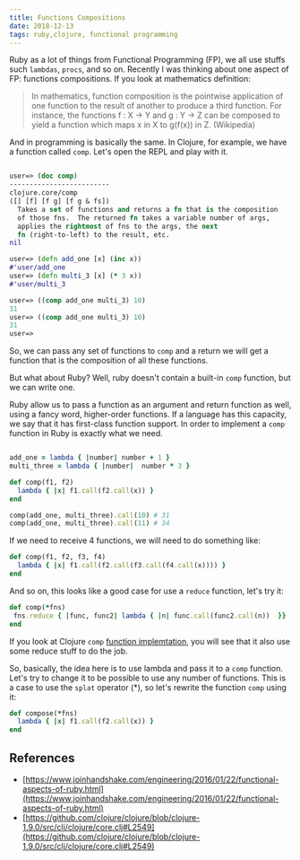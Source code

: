 ```yaml
---
title: Functions Compositions
date: 2018-12-13
tags: ruby,clojure, functional programming
---
```



Ruby as a lot of things from Functional Programming (FP), we all use stuffs such `lambdas`, `procs`, and so on. Recently I was thinking about one aspect of FP: functions compositions. If you look at mathematics definition:


> In mathematics, function composition is the pointwise application of one function to the result of another to produce a third function. For instance, the functions f : X → Y and g : Y → Z can be composed to yield a function which maps x in X to g(f(x)) in Z. (Wikipedia)

And in programming is basically the same. In Clojure, for example, we have a function called `comp`. Let's open the REPL and play with it.


```clojure

user=> (doc comp)
-------------------------
clojure.core/comp
([] [f] [f g] [f g & fs])
  Takes a set of functions and returns a fn that is the composition
  of those fns.  The returned fn takes a variable number of args,
  applies the rightmost of fns to the args, the next
  fn (right-to-left) to the result, etc.
nil

user=> (defn add_one [x] (inc x))
#'user/add_one
user=> (defn multi_3 [x] (* 3 x))
#'user/multi_3

user=> ((comp add_one multi_3) 10)
31
user=> ((comp add_one multi_3) 10)
31
user=>
```

So, we can pass any set of functions to `comp` and a return we will get a function that is the composition of all these functions.

But what about Ruby? Well, ruby doesn't contain a built-in `comp` function, but we can write one.


Ruby allow us to pass a function as an argument and return function as well, using a fancy word, higher-order functions. If a language has this capacity, we say that it has first-class function support. In order
to implement a `comp` function in Ruby is exactly what we need.

```ruby

add_one = lambda { |number| number + 1 }
multi_three = lambda { |number|  number * 3 }

def comp(f1, f2)
  lambda { |x| f1.call(f2.call(x)) }
end

comp(add_one, multi_three).call(10) # 31
comp(add_one, multi_three).call(11) # 34
```

If we need to receive 4 functions, we will need to do something like:

```ruby
def comp(f1, f2, f3, f4)
  lambda { |x| f1.call(f2.call(f3.call(f4.call(x)))) }
end
```

And so on, this looks like a good case for use a `reduce` function, let's try it:

```ruby
def comp(*fns)
 fns.reduce { |func, func2| lambda { |n| func.call(func2.call(n))  }}
end
```

If you look at Clojure `comp` [function implemtation](https://github.com/clojure/clojure/blob/clojure-1.9.0/src/clj/clojure/core.clj#L2549), you will see that it also use some reduce stuff to do the job.

So, basically, the idea here is to use lambda and pass it to a `comp`
function. Let's try to change it to be possible to use any number of functions. This is a case to use the `splat` operator (*), so let's rewrite the function `comp` using it:

```ruby
def compose(*fns)
  lambda { |x| f1.call(f2.call(x)) }
end
```

## References

- [https://www.joinhandshake.com/engineering/2016/01/22/functional-aspects-of-ruby.html](https://www.joinhandshake.com/engineering/2016/01/22/functional-aspects-of-ruby.html)
- [https://github.com/clojure/clojure/blob/clojure-1.9.0/src/clj/clojure/core.clj#L2549](https://github.com/clojure/clojure/blob/clojure-1.9.0/src/clj/clojure/core.clj#L2549)
